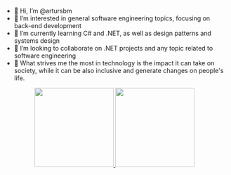 - 👋 Hi, I’m @artursbm
- 👀 I’m interested in general software engineering topics, focusing on back-end development
- 🌱 I’m currently learning C# and .NET, as well as design patterns and systems design
- 💞️ I’m looking to collaborate on .NET projects and any topic related to software engineering
- 🧠 What strives me the most in technology is the impact it can take on society, while it can be also inclusive and generate changes on people's life.

<div align="center">
  <a href="https://github.com/matsennin">
  <img height="180em" src="https://github-readme-stats.vercel.app/api?username=matsennin&show_icons=true&theme=dracula&include_all_commits=true&count_private=true" />
  <img height="180em" src="https://github-readme-stats.vercel.app/api/top-langs/?username=matsennin&layout=compact&langs_count=7&theme=dracula" />
</div>
  
<!---
artursbm/artursbm is a ✨ special ✨ repository because its `README.md` (this file) appears on your GitHub profile.
You can click the Preview link to take a look at your changes.
--->
